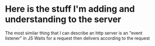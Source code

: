 # Here is the stuff I'm adding and understanding to the server

The most similar thing that I can describe an http server is an "event listener" in JS
Waits for a request then delivers according to the request

